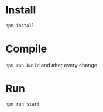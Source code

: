 # Install

`npm install`

# Compile

`npm run build` and after every change

# Run

`npm run start`
